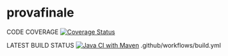 # provafinale
CODE COVERAGE
[![Coverage Status](https://coveralls.io/repos/github/vdurnea/provafinale/badge.svg?branch=main)](https://coveralls.io/github/vdurnea/provafinale?branch=main)

LATEST BUILD STATUS
[![Java CI with Maven](https://github.com/vdurnea/provafinale/actions/.github/workflows/build.yml/badge.svg?branch=main)](https://github.com/vdurnea/provafinale/actions/workflows/build.yml)
.github/workflows/build.yml
